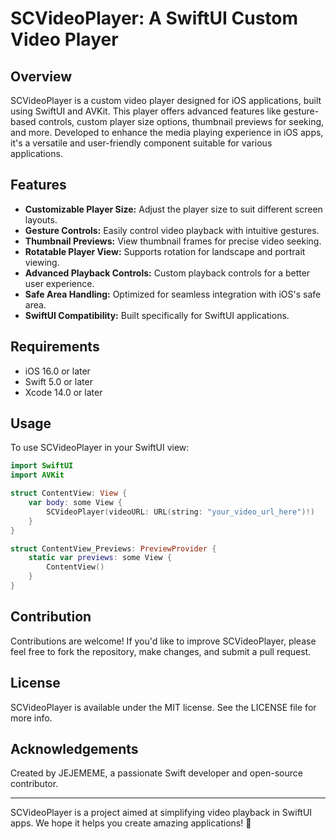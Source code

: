 
# SCVideoPlayer: A SwiftUI Custom Video Player

## Overview
SCVideoPlayer is a custom video player designed for iOS applications, built using SwiftUI and AVKit. This player offers advanced features like gesture-based controls, custom player size options, thumbnail previews for seeking, and more. Developed to enhance the media playing experience in iOS apps, it's a versatile and user-friendly component suitable for various applications.

## Features
- **Customizable Player Size:** Adjust the player size to suit different screen layouts.
- **Gesture Controls:** Easily control video playback with intuitive gestures.
- **Thumbnail Previews:** View thumbnail frames for precise video seeking.
- **Rotatable Player View:** Supports rotation for landscape and portrait viewing.
- **Advanced Playback Controls:** Custom playback controls for a better user experience.
- **Safe Area Handling:** Optimized for seamless integration with iOS's safe area.
- **SwiftUI Compatibility:** Built specifically for SwiftUI applications.

## Requirements
- iOS 16.0 or later
- Swift 5.0 or later
- Xcode 14.0 or later

## Usage
To use SCVideoPlayer in your SwiftUI view:

```swift
import SwiftUI
import AVKit

struct ContentView: View {
    var body: some View {
        SCVideoPlayer(videoURL: URL(string: "your_video_url_here")!)
    }
}

struct ContentView_Previews: PreviewProvider {
    static var previews: some View {
        ContentView()
    }
}
```

## Contribution
Contributions are welcome! If you'd like to improve SCVideoPlayer, please feel free to fork the repository, make changes, and submit a pull request.

## License
SCVideoPlayer is available under the MIT license. See the LICENSE file for more info.

## Acknowledgements
Created by JEJEMEME, a passionate Swift developer and open-source contributor.

---

SCVideoPlayer is a project aimed at simplifying video playback in SwiftUI apps. We hope it helps you create amazing applications! 🚀
